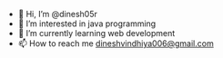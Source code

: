 - 👋 Hi, I’m @dinesh05r
- 👀 I’m interested in java programming 
- 🌱 I’m currently learning web development 
- 📫 How to reach me dineshvindhiya006@gmail.com


<!---
dinesh05r/dinesh05r is a ✨ special ✨ repository because its `README.md` (this file) appears on your GitHub profile.
You can click the Preview link to take a look at your changes.
--->
